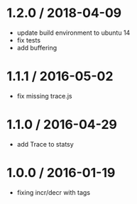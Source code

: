 
1.2.0 / 2018-04-09
==================

  * update build environment to ubuntu 14
  * fix tests
  * add buffering

1.1.1 / 2016-05-02
==================

  * fix missing trace.js

1.1.0 / 2016-04-29
==================

  * add Trace to statsy

1.0.0 / 2016-01-19
==================

  * fixing incr/decr with tags

